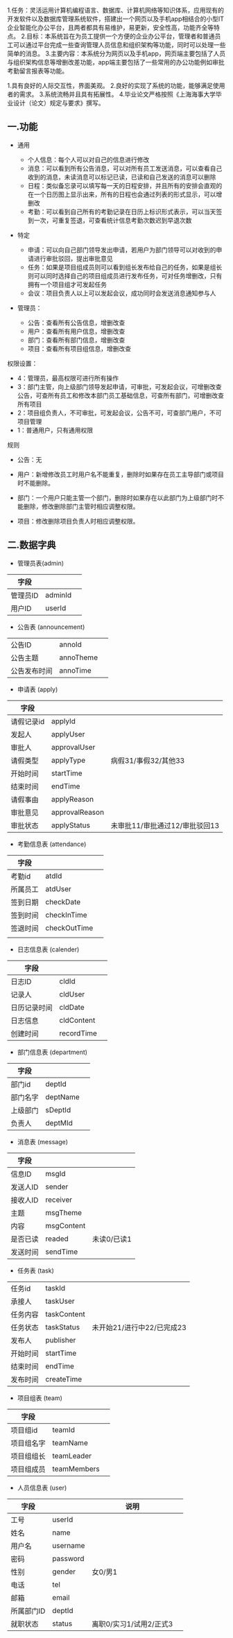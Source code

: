 1.任务：灵活运用计算机编程语言、数据库、计算机网络等知识体系，应用现有的开发软件以及数据库管理系统软件，搭建出一个网页以及手机app相结合的小型IT企业智能化办公平台，且两者都具有易维护，易更新，安全性高，功能齐全等特点。
2.目标：本系统旨在为员工提供一个方便的企业办公平台，管理者和普通员工可以通过平台完成一些查询管理人员信息和组织架构等功能，同时可以处理一些简单的消息。
3.主要内容：本系统分为网页以及手机app，网页端主要包括了人员与组织架构信息等增删改差功能，app端主要包括了一些常用的办公功能例如审批考勤留言报表等功能。

1.具有良好的人际交互性，界面美观。
2.良好的实现了系统的功能，能够满足使用者的需求。
3.系统流畅并且具有拓展性。
4.毕业论文严格按照《上海海事大学毕业设计（论文）规定与要求》撰写。



## 一.功能

- 通用

  - 个人信息：每个人可以对自己的信息进行修改
  - 消息：可以看到所有公告消息，可以对所有员工发送消息，可以查看自己收到的消息，未读消息可以标记已读，已读和自己发送的消息可以删除
  - 日程：类似备忘录可以填写每一天的日程安排，并且所有的安排会直观的在一个日历图上显示出来，所有的日程也会通过列表的形式显示，可以增删改
  - 考勤：可以看到自己所有的考勤记录在日历上标识形式表示，可以当天签到一次，可重复签退，可查看统计信息考勤次数迟到早退次数




- 特定
  - 申请：可以向自己部门领导发出申请，若用户为部门领导可以对收到的申请进行审批驳回，提出审批意见
  - 任务：如果是项目组成员则可以看到组长发布给自己的任务，如果是组长则可以同时选择自己的项目组成员进行发布任务，可对任务增删改，只有拥有一个项目组才可发起任务
  - 会议：项目负责人以上可以发起会议，成功同时会发送消息通知参与人

- 管理员：
  - 公告：查看所有公告信息，增删改查
  - 用户：查看所有用户信息，增删改查
  - 部门：查看所有部门信息，增删改查
  - 项目：查看所有项目组信息，增删改查
  

  

权限设置：
  - 4：管理员，最高权限可进行所有操作
  - 3：部门主管，向上级部门领导发起申请，可审批，可发起会议，可增删改查公告，可查所有员工和修改本部门员工基础信息，可查所有部门，可增删改查所有项目
  - 2：项目组负责人，不可审批，可发起会议，公告不可，可查部门用户，不可项目管理
  - 1：普通用户，只有通用权限



规则

- 公告：无

- 用户：新增修改员工时用户名不能重复，删除时如果存在员工主导部门或项目时不能删除。
- 部门：一个用户只能主管一个部门，删除时如果存在以此部门为上级部门时不能删除，修改删除部门主管时相应调整权限。
- 项目：修改删除项目负责人时相应调整权限。





















## 二.数据字典

- 管理员表(admin)

| 字段     |         |      |
| -------- | ------- | ---- |
| 管理员ID | adminId |      |
| 用户ID   | userId  |      |

- 公告表 (announcement)

|              |           |      |
| ------------ | --------- | ---- |
| 公告ID       | annoId    |      |
| 公告主题     | annoTheme |      |
| 公告发布时间 | annoTime  |      |

- 申请表 (apply)

| 字段     |      | |
| -------- | ---- | -------- |
|请假记录id|applyId|  |
| 发起人   | applyUser |  |
| 审批人   | approvalUser |  |
| 请假类型 | applyType | 病假31/事假32/其他33 |
| 开始时间 | startTime |  |
| 结束时间 | endTime |  |
| 请假事由 | applyReason |  |
| 审批意见 | approvalReason | |
| 审批状态 | applyStatus | 未审批11/审批通过12/审批驳回13 |

- 考勤信息表 (attendance)

| 字段     |              |      |
| -------- | ------------ | ---- |
| 考勤id   | atdId        |      |
| 所属员工 | atdUser      |      |
| 签到日期 | checkDate    |      |
| 签到时间 | checkInTime  |      |
| 签退时间 | checkOutTime |      |
|          |              |      |

- 日志信息表 (calender)

| 字段         |            |      |
| ------------ | ---------- | ---- |
| 日志ID       | cldId      |      |
| 记录人       | cldUser    |      |
| 日历记录时间 | cldDate    |      |
| 日志信息     | cldContent |      |
| 创建时间     | recordTime |      |

- 部门信息表 (department)

| 字段     |          |      |
| -------- | -------- | ---- |
| 部门id   | deptId   |      |
| 部门名字 | deptName |      |
| 上级部门 | sDeptId  |      |
| 负责人   | deptMId  |      |

- 消息表 (message)

| 字段     |            |             |
| -------- | ---------- | ----------- |
| 信息ID   | msgId      |             |
| 发送人ID | sender     |             |
| 接收人ID | receiver   |             |
| 主题     | msgTheme   |             |
| 内容     | msgContent |             |
| 是否已读 | readed     | 未读0/已读1 |
| 发送时间 | sendTime   |             |

- 任务表 (task)

|          |             |                            |
| -------- | ----------- | -------------------------- |
| 任务id   | taskId      |                            |
| 承接人   | taskUser    |                            |
| 任务内容 | taskContent |                            |
| 任务状态 | taskStatus  | 未开始21/进行中22/已完成23 |
| 发布人   | publisher   |                            |
| 开始时间 | startTime   |                            |
| 结束时间 | endTime     |                            |
| 发布时间 | createTime  |                            |

- 项目组表 (team)

| 字段       |             |      |
| ---------- | ----------- | ---- |
| 项目组id   | teamId      |      |
| 项目组名字 | teamName    |      |
| 项目组组长 | teamLeader  |      |
| 项目组成员 | teamMembers |      |


- 人员信息表 (user)

| 字段       |          | 说明                    |      |
| ---------- | -------- | ----------------------- | ---- |
| 工号       | userId   |                         |      |
| 姓名       | name     |                         |      |
| 用户名     | username |                         |      |
| 密码       | password |                         |      |
| 性别       | gender   | 女0/男1                 |      |
| 电话       | tel      |                         |      |
| 邮箱       | email    |                         |      |
| 所属部门ID | deptId   |                         |      |
| 就职状态   | status   | 离职0/实习1/试用2/正式3 |      |














